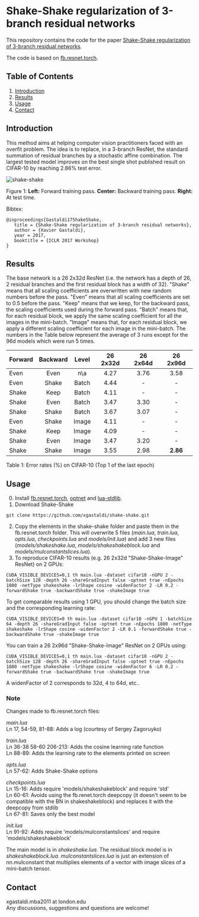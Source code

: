 # Shake-Shake regularization of 3-branch residual networks

This repository contains the code for the paper [Shake-Shake regularization of 3-branch residual networks](https://openreview.net/forum?id=HkO-PCmYl&noteId=HkO-PCmYl). 

The code is based on [fb.resnet.torch](https://github.com/facebook/fb.resnet.torch).

## Table of Contents
1. [Introduction](#introduction)
2. [Results](#results)
3. [Usage](#usage)
4. [Contact](#contact)

## Introduction
This method aims at helping computer vision practitioners faced with an overfit problem. The idea is to replace, in a 3-branch ResNet, the standard summation of residual branches by a stochastic affine combination. The largest tested model improves on the best single shot published result on CIFAR-10 by reaching 2.86% test error.

![shake-shake](https://s3.eu-central-1.amazonaws.com/github-xg/architecture3.png)

Figure 1: **Left:** Forward training pass. **Center:** Backward training pass. **Right:** At test time.

Bibtex:

```
@inproceedings{Gastaldi17ShakeShake,
   title = {Shake-Shake regularization of 3-branch residual networks},
   author = {Xavier Gastaldi},
   year = 2017,
   booktitle = {ICLR 2017 Workshop}
}
```

## Results
The base network is a 26 2x32d ResNet (i.e. the network has a depth of 26, 2 residual branches and the first residual block has a width of 32). "Shake" means that all scaling coefficients are overwritten with new random numbers before the pass. "Even" means that all scaling coefficients are set to 0.5 before the pass. "Keep" means that we keep, for the backward pass, the scaling coefficients used during the forward pass. "Batch" means that, for each residual block, we apply the same scaling coefficient for all the images in the mini-batch. "Image" means that, for each residual block, we apply a different scaling coefficient for each image in the mini-batch. The numbers in the Table below represent the average of 3 runs except for the 96d models which were run 5 times.

Forward | Backward | Level | 26 2x32d | 26 2x64d | 26 2x96d 
-------|:-------:|:--------:|:--------:|:--------:|:--------:|
Even	|Even	|n\a	|4.27	|3.76	|3.58
Even	|Shake	|Batch	|4.44	|-	|-
Shake	|Keep	|Batch	|4.11	|-	|-
Shake	|Even	|Batch	|3.47	|3.30	|-
Shake	|Shake	|Batch	|3.67	|3.07	|-
Even	|Shake	|Image	|4.11	|-	|-
Shake	|Keep	|Image	|4.09	|-	|-
Shake	|Even	|Image	|3.47	|3.20	|-
Shake	|Shake	|Image 	|3.55	|2.98	|**2.86**

Table 1: Error rates (%) on CIFAR-10 (Top 1 of the last epoch)

## Usage 
0. Install [fb.resnet.torch](https://github.com/facebook/fb.resnet.torch), [optnet](https://github.com/fmassa/optimize-net) and [lua-stdlib](https://github.com/lua-stdlib/lua-stdlib).
1. Download Shake-Shake
```
git clone https://github.com/xgastaldi/shake-shake.git
```
2. Copy the elements in the shake-shake folder and paste them in the fb.resnet.torch folder. This will overwrite 5 files (*main.lua*, *train.lua*, *opts.lua*, *checkpoints.lua* and *models/init.lua*) and add 3 new files (*models/shakeshake.lua*, *models/shakeshakeblock.lua* and *models/mulconstantslices.lua*).
3. To reproduce CIFAR-10 results (e.g. 26 2x32d "Shake-Shake-Image" ResNet) on 2 GPUs:
```
CUDA_VISIBLE_DEVICES=0,1 th main.lua -dataset cifar10 -nGPU 2 -batchSize 128 -depth 26 -shareGradInput false -optnet true -nEpochs 1800 -netType shakeshake -lrShape cosine -widenFactor 2 -LR 0.2 -forwardShake true -backwardShake true -shakeImage true
```
To get comparable results using 1 GPU, you should change the batch size and the corresponding learning rate: 

```
CUDA_VISIBLE_DEVICES=0 th main.lua -dataset cifar10 -nGPU 1 -batchSize 64 -depth 26 -shareGradInput false -optnet true -nEpochs 1800 -netType shakeshake -lrShape cosine -widenFactor 2 -LR 0.1 -forwardShake true -backwardShake true -shakeImage true
``` 

You can train a 26 2x96d "Shake-Shake-Image" ResNet on 2 GPUs using:

```
CUDA_VISIBLE_DEVICES=0,1 th main.lua -dataset cifar10 -nGPU 2 -batchSize 128 -depth 26 -shareGradInput false -optnet true -nEpochs 1800 -netType shakeshake -lrShape cosine -widenFactor 6 -LR 0.2 -forwardShake true -backwardShake true -shakeImage true
```

A widenFactor of 2 corresponds to 32d, 4 to 64d, etc..

### Note
Changes made to fb.resnet.torch files:

*main.lua*  
Ln 17, 54-59, 81-88: Adds a log (courtesy of Sergey Zagoruyko)  

*train.lua*  
Ln 36-38 58-60 206-213: Adds the cosine learning rate function  
Ln 88-89: Adds the learning rate to the elements printed on screen  

*opts.lua*  
Ln 57-62: Adds Shake-Shake options  

*checkpoints.lua*  
Ln 15-16: Adds require 'models/shakeshakeblock' and require 'std'  
Ln 60-61: Avoids using the fb.renet.torch deepcopy (it doesn't seem to be compatible with the BN in shakeshakeblock) and replaces it with the deepcopy from stdlib  
Ln 67-81: Saves only the best model  

*init.lua*  
Ln 91-92: Adds require 'models/mulconstantslices' and require 'models/shakeshakeblock'  

The main model is in *shakeshake.lua*. The residual block model is in *shakeshakeblock.lua*. *mulconstantslices.lua* is just an extension of nn.mulconstant that multiplies elements of a vector with image slices of a mini-batch tensor.

## Contact
xgastaldi.mba2011 at london.edu  
Any discussions, suggestions and questions are welcome!

